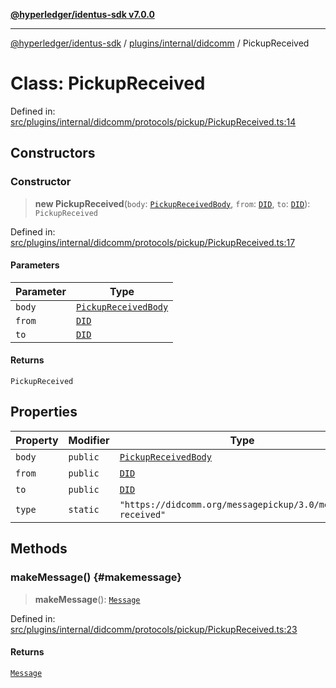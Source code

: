 [**@hyperledger/identus-sdk v7.0.0**](../../../../README.md)

***

[@hyperledger/identus-sdk](../../../../README.md) / [plugins/internal/didcomm](../README.md) / PickupReceived

# Class: PickupReceived

Defined in: [src/plugins/internal/didcomm/protocols/pickup/PickupReceived.ts:14](https://github.com/hyperledger/identus-edge-agent-sdk-ts/blob/96423ee84b124a31ce63036d9d623d1cb73a13c2/src/plugins/internal/didcomm/protocols/pickup/PickupReceived.ts#L14)

## Constructors

### Constructor

> **new PickupReceived**(`body`: [`PickupReceivedBody`](../interfaces/PickupReceivedBody.md), `from`: [`DID`](../../../../overview/namespaces/Domain/classes/DID.md), `to`: [`DID`](../../../../overview/namespaces/Domain/classes/DID.md)): `PickupReceived`

Defined in: [src/plugins/internal/didcomm/protocols/pickup/PickupReceived.ts:17](https://github.com/hyperledger/identus-edge-agent-sdk-ts/blob/96423ee84b124a31ce63036d9d623d1cb73a13c2/src/plugins/internal/didcomm/protocols/pickup/PickupReceived.ts#L17)

#### Parameters

| Parameter | Type |
| ------ | ------ |
| `body` | [`PickupReceivedBody`](../interfaces/PickupReceivedBody.md) |
| `from` | [`DID`](../../../../overview/namespaces/Domain/classes/DID.md) |
| `to` | [`DID`](../../../../overview/namespaces/Domain/classes/DID.md) |

#### Returns

`PickupReceived`

## Properties

| Property | Modifier | Type | Default value | Defined in |
| ------ | ------ | ------ | ------ | ------ |
| <a id="body"></a> `body` | `public` | [`PickupReceivedBody`](../interfaces/PickupReceivedBody.md) | `undefined` | [src/plugins/internal/didcomm/protocols/pickup/PickupReceived.ts:18](https://github.com/hyperledger/identus-edge-agent-sdk-ts/blob/96423ee84b124a31ce63036d9d623d1cb73a13c2/src/plugins/internal/didcomm/protocols/pickup/PickupReceived.ts#L18) |
| <a id="from"></a> `from` | `public` | [`DID`](../../../../overview/namespaces/Domain/classes/DID.md) | `undefined` | [src/plugins/internal/didcomm/protocols/pickup/PickupReceived.ts:19](https://github.com/hyperledger/identus-edge-agent-sdk-ts/blob/96423ee84b124a31ce63036d9d623d1cb73a13c2/src/plugins/internal/didcomm/protocols/pickup/PickupReceived.ts#L19) |
| <a id="to"></a> `to` | `public` | [`DID`](../../../../overview/namespaces/Domain/classes/DID.md) | `undefined` | [src/plugins/internal/didcomm/protocols/pickup/PickupReceived.ts:20](https://github.com/hyperledger/identus-edge-agent-sdk-ts/blob/96423ee84b124a31ce63036d9d623d1cb73a13c2/src/plugins/internal/didcomm/protocols/pickup/PickupReceived.ts#L20) |
| <a id="type"></a> `type` | `static` | `"https://didcomm.org/messagepickup/3.0/messages-received"` | `ProtocolIds.PickupReceived` | [src/plugins/internal/didcomm/protocols/pickup/PickupReceived.ts:15](https://github.com/hyperledger/identus-edge-agent-sdk-ts/blob/96423ee84b124a31ce63036d9d623d1cb73a13c2/src/plugins/internal/didcomm/protocols/pickup/PickupReceived.ts#L15) |

## Methods

### makeMessage() {#makemessage}

> **makeMessage**(): [`Message`](../../../../overview/namespaces/Domain/classes/Message.md)

Defined in: [src/plugins/internal/didcomm/protocols/pickup/PickupReceived.ts:23](https://github.com/hyperledger/identus-edge-agent-sdk-ts/blob/96423ee84b124a31ce63036d9d623d1cb73a13c2/src/plugins/internal/didcomm/protocols/pickup/PickupReceived.ts#L23)

#### Returns

[`Message`](../../../../overview/namespaces/Domain/classes/Message.md)
